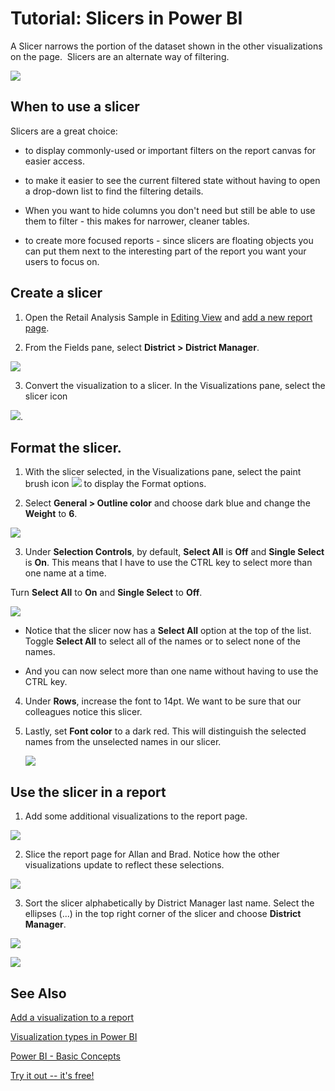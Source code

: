﻿<properties
   pageTitle="Tutorial: Slicers in Power BI"
   description="Tutorial: Slicers in Power BI"
   services="powerbi"
   documentationCenter=""
   authors="mihart"
   manager="mblythe"
   editor=""
   tags=""/>

<tags
   ms.service="powerbi"
   ms.devlang="NA"
   ms.topic="article"
   ms.tgt_pltfrm="NA"
   ms.workload="powerbi"
   ms.date="11/09/2015"
   ms.author="mihart"/>

# Tutorial: Slicers in Power BI  

A Slicer narrows the portion of the dataset shown in the other visualizations on the page.  Slicers are an alternate way of filtering.  

  ![](media/powerbi-service-tutorial-slicers/PBI_slicer.png)

## When to use a slicer  
Slicers are a great choice:

-   to display commonly-used or important filters on the report canvas for easier access.

-   to make it easier to see the current filtered state without having to open a drop-down list to find the filtering details.

- When you want to hide columns you don't need but still be able to use them to filter - this makes for narrower, cleaner tables.

- to create more focused reports - since slicers are floating objects you can put them next to the interesting part of the report you want your users to focus on.

## Create a slicer

1.  Open the Retail Analysis Sample in [Editing View](powerbi-service-interact-with-a-report-in-editing-view.md) and [add a new report page](powerbi-service-add-a-page-to-a-report.md).

2. From the Fields pane, select **District > District Manager**. 

  ![](media/powerbi-service-tutorial-slicers/PBI_Slicer_chartFirst.png)

3.  Convert the visualization to a slicer. In the Visualizations pane, select the slicer icon

  ![](media/powerbi-service-tutorial-slicers/PBI_Slicer_select.png).

## Format the slicer.

1. With the slicer selected, in the Visualizations pane, select the paint brush icon ![](media/powerbi-service-tutorial-slicers/PBI_paintbrush.png) to display the Format options.

2. Select **General > Outline color** and choose dark blue and change the **Weight** to **6**.

  ![](media/powerbi-service-tutorial-slicers/PBI_slicer_outline.png)

3. Under **Selection Controls**, by default, **Select All** is **Off** and **Single Select** is **On**. This means that I have to use the CTRL key to select more than one name at a time.

  Turn **Select All** to **On** and **Single Select** to **Off**.

  ![](media/powerbi-service-tutorial-slicers/PBI_slicer_selectionControls.png)

  - Notice that the slicer now has a **Select All** option at the top of the list. Toggle **Select All** to select all of the names or to select none of the names.

  - And you can now select more than one name without having to use the CTRL key.

4. Under **Rows**, increase the font to 14pt.  We want to be sure that our colleagues notice this slicer.

5. Lastly, set **Font color** to a dark red.  This will distinguish the selected names from the unselected names in our slicer.

    ![](media/powerbi-service-tutorial-slicers/PBI_slicer_font.png)


## Use the slicer in a report

1. Add some additional visualizations to the report page.

  ![](media/powerbi-service-tutorial-slicers/PBI_slicers_added.png)

2. Slice the report page for Allan and Brad. Notice how the other visualizations update to reflect these selections.

  ![](media/powerbi-service-tutorial-slicers/PBI_slicers_sliced.png)

3. Sort the slicer alphabetically by District Manager last name.  Select the ellipses (...) in the top right corner of the slicer and choose **District Manager**.

  ![](media/powerbi-service-tutorial-slicers/PBI_slicer_sort.png)

  ![](media/powerbi-service-tutorial-slicers/PBI_slicer_sorted.png)


## See Also  
 [Add a visualization to a report](powerbi-service-add-visualizations-to-a-report-i.md)  

 [Visualization types in Power BI](powerbi-service-visualization-types-for-reports-and-q-and-a.md)

 [Power BI - Basic Concepts](powerbi-service-basic-concepts.md)  

[Try it out -- it's free!](https://powerbi.com/)  
